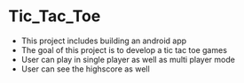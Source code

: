 # Tic_Tac_Toe
* This project includes building an android app
* The goal of this project is to develop a tic tac toe games
* User can play in single player as well as multi player mode
* User can see the highscore as well
